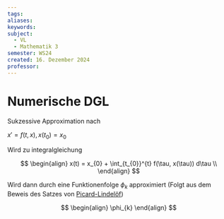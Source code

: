 ```yaml
---
tags: 
aliases: 
keywords: 
subject:
  - VL
  - Mathematik 3
semester: WS24
created: 16. Dezember 2024
professor:
---
```

 
# Numerische DGL

Sukzessive Approximation nach

$x' = f(t,x), x(t_{0})=x_{0}$

Wird zu integralgleichung

$$
\begin{align}
x(t) = x_{0} + \int_{t_{0}}^{t} f(\tau, x(\tau)) d\tau \\
\end{align}
$$

Wird dann durch eine Funktionenfolge $\phi_{k}$ approximiert (Folgt aus dem Beweis des Satzes von [Picard-Lindelöf](../Picard-Lindelöf.md))



$$
\begin{align}
\phi_{k}
\end{align}
$$